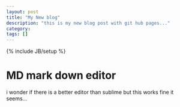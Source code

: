 ```yaml
---
layout: post
title: "My New blog"
description: "this is my new blog post with git hub pages..."
category: 
tags: []
---
```

{% include JB/setup %}

# MD mark down editor
i wonder if there is a better editor than sublime but this works fine it seems...
